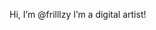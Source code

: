 Hi, I’m @frilllzy
I’m a digital artist!

<!---
frilllzy/frilllzy is a ✨ special ✨ repository because its `README.md` (this file) appears on your GitHub profile.
You can click the Preview link to take a look at your changes.
--->

